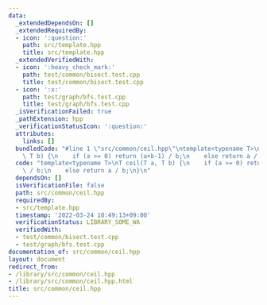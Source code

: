```yaml
---
data:
  _extendedDependsOn: []
  _extendedRequiredBy:
  - icon: ':question:'
    path: src/template.hpp
    title: src/template.hpp
  _extendedVerifiedWith:
  - icon: ':heavy_check_mark:'
    path: test/common/bisect.test.cpp
    title: test/common/bisect.test.cpp
  - icon: ':x:'
    path: test/graph/bfs.test.cpp
    title: test/graph/bfs.test.cpp
  _isVerificationFailed: true
  _pathExtension: hpp
  _verificationStatusIcon: ':question:'
  attributes:
    links: []
  bundledCode: "#line 1 \"src/common/ceil.hpp\"\ntemplate<typename T>\nT ceil(T a,\
    \ T b) {\n    if (a >= 0) return (a+b-1) / b;\n    else return a / b;\n}\n"
  code: "template<typename T>\nT ceil(T a, T b) {\n    if (a >= 0) return (a+b-1)\
    \ / b;\n    else return a / b;\n}\n"
  dependsOn: []
  isVerificationFile: false
  path: src/common/ceil.hpp
  requiredBy:
  - src/template.hpp
  timestamp: '2022-03-24 10:49:13+09:00'
  verificationStatus: LIBRARY_SOME_WA
  verifiedWith:
  - test/common/bisect.test.cpp
  - test/graph/bfs.test.cpp
documentation_of: src/common/ceil.hpp
layout: document
redirect_from:
- /library/src/common/ceil.hpp
- /library/src/common/ceil.hpp.html
title: src/common/ceil.hpp
---
```


